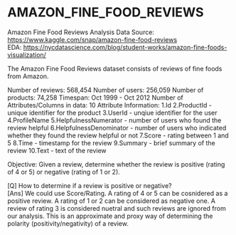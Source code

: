 # AMAZON_FINE_FOOD_REVIEWS
Amazon Fine Food Reviews Analysis Data Source: https://www.kaggle.com/snap/amazon-fine-food-reviews  
EDA: https://nycdatascience.com/blog/student-works/amazon-fine-foods-visualization/  

The Amazon Fine Food Reviews dataset consists of reviews of fine foods from Amazon.

Number of reviews: 568,454
Number of users: 256,059
Number of products: 74,258 
Timespan: Oct 1999 - Oct 2012 
Number of Attributes/Columns in data: 10 
Attribute Information: 
1.Id
2.ProductId - unique identifier for the product 
3.UserId - unqiue identifier for the user
4.ProfileName 
5.HelpfulnessNumerator - number of users who found the review helpful
6.HelpfulnessDenominator - number of users who indicated whether they found the review helpful or not 
7.Score - rating between 1 and 5 
8.Time - timestamp for the review 
9.Summary - brief summary of the review
10.Text - text of the review 

Objective: Given a review, determine whether the review is positive (rating of 4 or 5) or negative (rating of 1 or 2).   

[Q] How to determine if a review is positive or negative?  
[Ans] We could use Score/Rating. A rating of 4 or 5 can be cosnidered as a positive review. A rating of 1 or 2 can be considered as negative one. A review of rating 3 is considered nuetral and such reviews are ignored from our analysis. This is an approximate and proxy way of determining the polarity (positivity/negativity) of a review.
